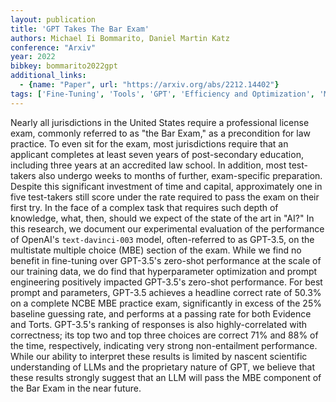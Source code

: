 ```yaml
---
layout: publication
title: 'GPT Takes The Bar Exam'
authors: Michael Ii Bommarito, Daniel Martin Katz
conference: "Arxiv"
year: 2022
bibkey: bommarito2022gpt
additional_links:
  - {name: "Paper", url: "https://arxiv.org/abs/2212.14402"}
tags: ['Fine-Tuning', 'Tools', 'GPT', 'Efficiency and Optimization', 'Model Architecture', 'Reinforcement Learning', 'Training Techniques', 'Pretraining Methods', 'Prompting']
---
```

Nearly all jurisdictions in the United States require a professional license
exam, commonly referred to as "the Bar Exam," as a precondition for law
practice. To even sit for the exam, most jurisdictions require that an
applicant completes at least seven years of post-secondary education, including
three years at an accredited law school. In addition, most test-takers also
undergo weeks to months of further, exam-specific preparation. Despite this
significant investment of time and capital, approximately one in five
test-takers still score under the rate required to pass the exam on their first
try. In the face of a complex task that requires such depth of knowledge, what,
then, should we expect of the state of the art in "AI?" In this research, we
document our experimental evaluation of the performance of OpenAI's
`text-davinci-003` model, often-referred to as GPT-3.5, on the multistate
multiple choice (MBE) section of the exam. While we find no benefit in
fine-tuning over GPT-3.5's zero-shot performance at the scale of our training
data, we do find that hyperparameter optimization and prompt engineering
positively impacted GPT-3.5's zero-shot performance. For best prompt and
parameters, GPT-3.5 achieves a headline correct rate of 50.3% on a complete
NCBE MBE practice exam, significantly in excess of the 25% baseline guessing
rate, and performs at a passing rate for both Evidence and Torts. GPT-3.5's
ranking of responses is also highly-correlated with correctness; its top two
and top three choices are correct 71% and 88% of the time, respectively,
indicating very strong non-entailment performance. While our ability to
interpret these results is limited by nascent scientific understanding of LLMs
and the proprietary nature of GPT, we believe that these results strongly
suggest that an LLM will pass the MBE component of the Bar Exam in the near
future.
